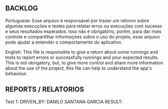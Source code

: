## BACKLOG

Portuguese:
Esse arquivo é responsável por trazer um retorno sobre algumas execuções e testes para relatar erros ou execuções com sucesso e seus resultados esperados.
Isso não é obrigatório, porém, para dar mais controle e compartilhar informações sobre o uso do projeto, esse arquivo pode ajudar a entender o comportamento do aplicativo.

English:
This file is responsible to give a return about some runnings and tests to report errors or successfully runnings and your expected results.
This is not obrigatory, but, to give more control and share more information about the use of the project, this file can help to understand the app's behaviour.

## REPORTS / RELATORIOS

Test 1:
    DRIVEN_BY: DANILO SANTANA GARCIA
    RESULT: 
